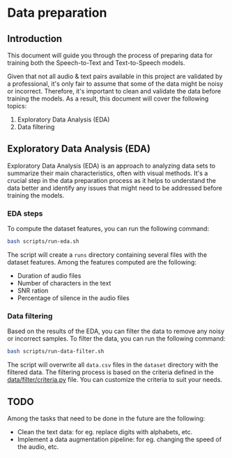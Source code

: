 # Data preparation

## Introduction

This document will guide you through the process of preparing data for training both the Speech-to-Text and Text-to-Speech models.

Given that not all audio & text pairs available in this project are validated by a professional, it's only fair to assume that some of the data might be noisy or incorrect. Therefore, it's important to clean and validate the data before training the models. As a result, this document will cover the following topics:
1. Exploratory Data Analysis (EDA)
2. Data filtering

## Exploratory Data Analysis (EDA)

Exploratory Data Analysis (EDA) is an approach to analyzing data sets to summarize their main characteristics, often with visual methods. It's a crucial step in the data preparation process as it helps to understand the data better and identify any issues that might need to be addressed before training the models.

### EDA steps

To compute the dataset features, you can run the following command:

```bash
bash scripts/run-eda.sh
```

The script will create a `runs` directory containing several files with the dataset features. Among the features computed are the following:
* Duration of audio files
* Number of characters in the text
* SNR ration
* Percentage of silence in the audio files
  
### Data filtering

Based on the results of the EDA, you can filter the data to remove any noisy or incorrect samples. To filter the data, you can run the following command:

```bash
bash scripts/run-data-filter.sh
```

The script will overwrite all `data.csv` files in the `dataset` directory with the filtered data. The filtering process is based on the criteria defined in the [data/filter/criteria.py](data/filter/criteria.py) file. You can customize the criteria to suit your needs.

## TODO

Among the tasks that need to be done in the future are the following:
* Clean the text data: for eg. replace digits with alphabets, etc.
* Implement a data augmentation pipeline: for eg. changing the speed of the audio, etc.